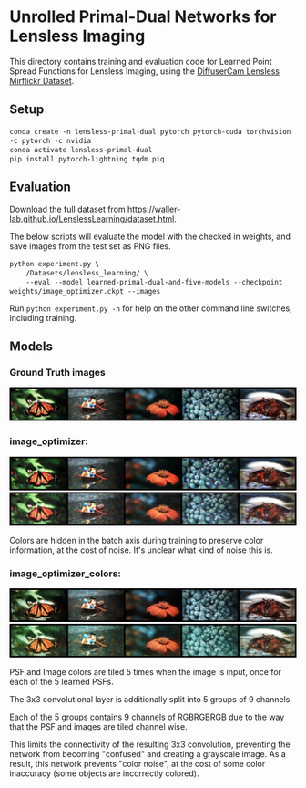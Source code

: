 # Unrolled Primal-Dual Networks for Lensless Imaging

This directory contains training and evaluation code for Learned Point Spread Functions for Lensless Imaging, using the [DiffuserCam Lensless Mirflickr Dataset](https://waller-lab.github.io/LenslessLearning/dataset.html).

## Setup

	conda create -n lensless-primal-dual pytorch pytorch-cuda torchvision -c pytorch -c nvidia
	conda activate lensless-primal-dual
	pip install pytorch-lightning tqdm piq

## Evaluation

Download the full dataset from https://waller-lab.github.io/LenslessLearning/dataset.html.

The below scripts will evaluate the model with the checked in weights, and save images from the test set as PNG files.

	python experiment.py \
		/Datasets/lensless_learning/ \
		--eval --model learned-primal-dual-and-five-models --checkpoint weights/image_optimizer.ckpt --images

Run `python experiment.py -h` for help on the other command line switches, including training.

## Models

### Ground Truth images
![ground truth](/samples/ground_truth.png)

### image_optimizer:

![denoise on](/samples/image_optimizer.png)
![denoise off](/samples/image_optimizer_noise.png)

Colors are hidden in the batch axis during training to preserve color information, at the cost of noise.
It's unclear what kind of noise this is.

### image_optimizer_colors:

![denoise on](/samples/image_optimizer_colors.png)
![denoise off](/samples/image_optimizer_colors_noise.png)

PSF and Image colors are tiled 5 times when the image is input, once for each of the 5 learned PSFs.

The 3x3 convolutional layer is additionally split into 5 groups of 9 channels.

Each of the 5 groups contains 9 channels of RGBRGBRGB due to the way that the PSF and images are tiled channel wise.

This limits the connectivity of the resulting 3x3 convolution, preventing the network from becoming "confused" and creating a grayscale image. As a result, this network prevents "color noise", at the cost of some color inaccuracy (some objects are incorrectly colored).
